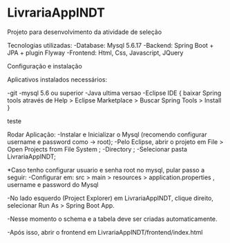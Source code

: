 # LivrariaAppINDT
Projeto para desenvolvimento da atividade de seleção

Tecnologias utilizadas:
-Database: Mysql 5.6.17
-Backend: Spring Boot + JPA + plugin Flyway
-Frontend: Html, Css, Javascript, JQuery

Configuração e instalação

Aplicativos instalados necessários:

-git
-mysql 5.6 ou superior
-Java ultima versao
-Eclipse IDE {
	baixar Spring tools através de Help > Eclipse Marketplace > Buscar Spring Tools > Install
}

teste

Rodar Aplicação:
-Instalar e Inicializar o Mysql (recomendo configurar username e password como -> root);
-Pelo Eclipse, abrir o projeto em File > Open Projects from File System ;
-Directory ;
-Selecionar pasta LivrariaAppINDT;

*Caso tenho configurar usuario e senha root no mysql, pular passo a seguir:
	-Configurar em: src > main > resources > application.properties , username e password do Mysql

-No lado esquerdo (Project Explorer) em LivrariaAppINDT, clique direito, selecionar Run As > Spring Boot App.

-Nesse momento o schema e a tabela deve ser criadas automaticamente.

-Após isso, abrir o frontend em LivrariaAppINDT/frontend/index.html
